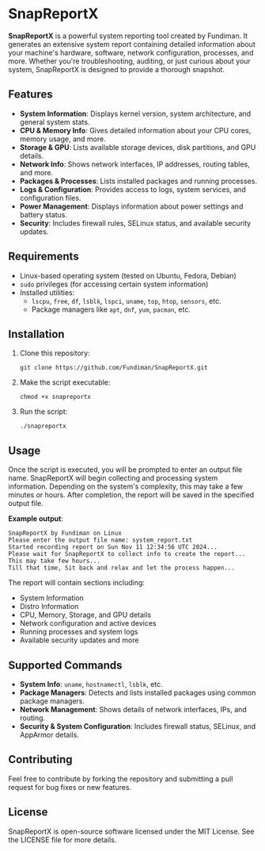 # SnapReportX

**SnapReportX** is a powerful system reporting tool created by Fundiman. It generates an extensive system report containing detailed information about your machine's hardware, software, network configuration, processes, and more. Whether you're troubleshooting, auditing, or just curious about your system, SnapReportX is designed to provide a thorough snapshot.

## Features

- **System Information**: Displays kernel version, system architecture, and general system stats.
- **CPU & Memory Info**: Gives detailed information about your CPU cores, memory usage, and more.
- **Storage & GPU**: Lists available storage devices, disk partitions, and GPU details.
- **Network Info**: Shows network interfaces, IP addresses, routing tables, and more.
- **Packages & Processes**: Lists installed packages and running processes.
- **Logs & Configuration**: Provides access to logs, system services, and configuration files.
- **Power Management**: Displays information about power settings and battery status.
- **Security**: Includes firewall rules, SELinux status, and available security updates.

## Requirements

- Linux-based operating system (tested on Ubuntu, Fedora, Debian)
- `sudo` privileges (for accessing certain system information)
- Installed utilities:
  - `lscpu`, `free`, `df`, `lsblk`, `lspci`, `uname`, `top`, `htop`, `sensors`, etc.
  - Package managers like `apt`, `dnf`, `yum`, `pacman`, etc.

## Installation

1. Clone this repository:
   ```
   git clone https://github.com/Fundiman/SnapReportX.git
   ```

2. Make the script executable:
   ```
   chmod +x snapreportx
   ```

3. Run the script:
   ```
   ./snapreportx
   ```

## Usage

Once the script is executed, you will be prompted to enter an output file name. SnapReportX will begin collecting and processing system information. Depending on the system's complexity, this may take a few minutes or hours. After completion, the report will be saved in the specified output file.

**Example output**:

```
SnapReportX by Fundiman on Linux
Please enter the output file name: system_report.txt
Started recording report on Sun Nov 11 12:34:56 UTC 2024...
Please wait for SnapReportX to collect info to create the report...
This may take few hours...
Till that time, Sit back and relax and let the process happen...
```

The report will contain sections including:

- System Information
- Distro Information
- CPU, Memory, Storage, and GPU details
- Network configuration and active devices
- Running processes and system logs
- Available security updates and more

## Supported Commands

- **System Info**: `uname`, `hostnamectl`, `lsblk`, etc.
- **Package Managers**: Detects and lists installed packages using common package managers.
- **Network Management**: Shows details of network interfaces, IPs, and routing.
- **Security & System Configuration**: Includes firewall status, SELinux, and AppArmor details.

## Contributing

Feel free to contribute by forking the repository and submitting a pull request for bug fixes or new features.

## License

SnapReportX is open-source software licensed under the MIT License. See the LICENSE file for more details.
